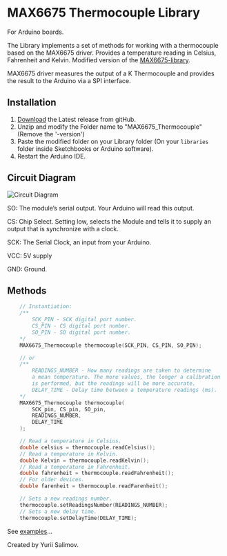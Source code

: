 # MAX6675 Thermocouple Library

For Arduino boards.

The Library implements a set of methods for working with a thermocouple based on the MAX6675 driver.
Provides a temperature reading in Celsius, Fahrenheit and Kelvin.
Modified version of the [MAX6675-library](https://github.com/adafruit/MAX6675-library).

MAX6675 driver measures the output of a K Thermocouple and provides the result to the Arduino via a SPI interface.

## Installation

1. [Download](https://github.com/YuriiSalimov/MAX6675_Thermocouple/releases) the Latest release from gitHub.
2. Unzip and modify the Folder name to "MAX6675_Thermocouple" (Remove the '-version')
3. Paste the modified folder on your Library folder (On your `libraries` folder inside Sketchbooks or Arduino software).
4. Restart the Arduino IDE.

## Circuit Diagram

![Circuit Diagram](CircuitDiagram.png)

SO: The module’s serial output. Your Arduino will read this output.

CS: Chip Select. Setting low, selects the Module and tells it to supply an output that is synchronize with a clock.

SCK: The Serial Clock, an input from your Arduino.

VCC: 5V supply

GND: Ground.

## Methods

```cpp
    // Instantiation:
    /**
        SCK_PIN - SCK digital port number.
        CS_PIN - CS digital port number.
        SO_PIN - SO digital port number.
    */
    MAX6675_Thermocouple thermocouple(SCK_PIN, CS_PIN, SO_PIN);

    // or
    /**
    	READINGS_NUMBER - How many readings are taken to determine
        a mean temperature. The more values, the longer a calibration
        is performed, but the readings will be more accurate.
    	DELAY_TIME - Delay time between a temperature readings (ms).
    */
    MAX6675_Thermocouple thermocouple(
        SCK_pin, CS_pin, SO_pin,
        READINGS_NUMBER,
        DELAY_TIME
    );

    // Read a temperature in Celsius.
    double celsius = thermocouple.readCelsius();
    // Read a temperature in Kelvin.
    double Kelvin = thermocouple.readKelvin();
    // Read a temperature in Fahrenheit.
    double fahrenheit = thermocouple.readFahrenheit();
    // For older devices.
    double farenheit = thermocouple.readFarenheit();

    // Sets a new readings number.
    thermocouple.setReadingsNumber(READINGS_NUMBER);
    // Sets a new delay time.
    thermocouple.setDelayTime(DELAY_TIME);
```

See [examples](/examples)...

Created by Yurii Salimov.
